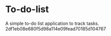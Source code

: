 
# To-do-list
A simple to-do list application to track tasks. 2df1eb08e680f5d98a114e09fead70185d104767
